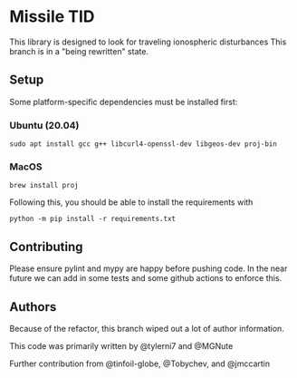 # Missile TID

This library is designed to look for traveling ionospheric disturbances
This branch is in a "being rewritten" state.

## Setup
Some platform-specific dependencies must be installed first:
### Ubuntu (20.04)
`sudo apt install gcc g++ libcurl4-openssl-dev libgeos-dev proj-bin`
### MacOS
`brew install proj`

Following this, you should be able to install the requirements with

`python -m pip install -r requirements.txt`

## Contributing
Please ensure pylint and mypy are happy before pushing code.
In the near future we can add in some tests and some github actions to enforce this.

## Authors
Because of the refactor, this branch wiped out a lot of author information.

This code was primarily written by @tylerni7 and @MGNute

Further contribution from @tinfoil-globe, @Tobychev, and @jmccartin
